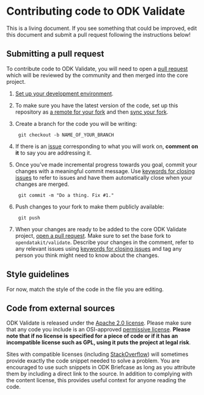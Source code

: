 # Contributing code to ODK Validate

This is a living document. If you see something that could be improved, edit this document and submit a pull request following the instructions below!

## Submitting a pull request
To contribute code to ODK Validate, you will need to open a [pull request](https://help.github.com/articles/about-pull-requests/) which will be reviewed by the community and then merged into the core project.

1. [Set up your development environment](https://github.com/opendatakit/validate#setting-up-your-development-environment). 

1. To make sure you have the latest version of the code, set up this repository as [a remote for your fork](https://help.github.com/articles/configuring-a-remote-for-a-fork/) and then [sync your fork](https://help.github.com/articles/syncing-a-fork/).

1. Create a branch for the code you will be writing:

        git checkout -b NAME_OF_YOUR_BRANCH

1. If there is an [issue](https://github.com/opendatakit/validate/issues) corresponding to what you will work on, **comment on it** to say you are addressing it. 

1. Once you've made incremental progress towards you goal, commit your changes with a meaningful commit message. Use [keywords for closing issues](https://help.github.com/articles/closing-issues-via-commit-messages/) to refer to issues and have them automatically close when your changes are merged.

        git commit -m "Do a thing. Fix #1."

1. Push changes to your fork to make them publicly available:

        git push

1. When your changes are ready to be added to the core ODK Validate project, [open a pull request](https://help.github.com/articles/creating-a-pull-request/). Make sure to set the base fork to `opendatakit/validate`. Describe your changes in the comment, refer to any relevant issues using [keywords for closing issues](https://help.github.com/articles/closing-issues-via-commit-messages/) and tag any person you think might need to know about the changes.

## Style guidelines
For now, match the style of the code in the file you are editing.

## Code from external sources
ODK Validate is released under the [Apache 2.0 license](https://www.apache.org/licenses/LICENSE-2.0). Please make sure that any code you include is an OSI-approved [permissive license](https://opensource.org/faq#permissive). **Please note that if no license is specified for a piece of code or if it has an incompatible license such as GPL, using it puts the project at legal risk**.

Sites with compatible licenses (including [StackOverflow](http://stackoverflow.com/)) will sometimes provide exactly the code snippet needed to solve a problem. You are encouraged to use such snippets in ODK Briefcase as long as you attribute them by including a direct link to the source. In addition to complying with the content license, this provides useful context for anyone reading the code. 